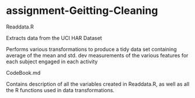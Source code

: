 # assignment-Geitting-Cleaning

Readdata.R

Extracts data from the UCI HAR Dataset

Performs various transformations to produce a tidy data set containing average of the mean and std. dev measurements of the various features for each subject engaged in each activity

 
CodeBook.md

Contains description of all the variables created in Readdata.R, as well as all the R functions used in data transformations. 
